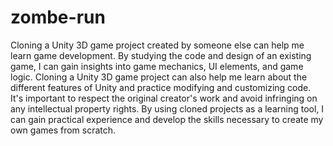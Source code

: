 # zombe-run 
Cloning a Unity 3D game project created by someone else can help me learn game development. By studying the code and design of an existing game, I can gain insights into game mechanics, UI elements, and game logic. Cloning a Unity 3D game project can also help me learn about the different features of Unity and practice modifying and customizing code. It's important to respect the original creator's work and avoid infringing on any intellectual property rights. By using cloned projects as a learning tool, I can gain practical experience and develop the skills necessary to create my own games from scratch.